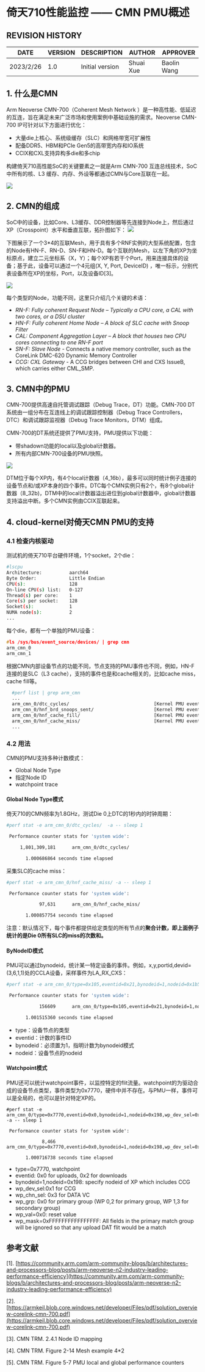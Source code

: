 # 倚天710性能监控 —— CMN PMU概述

## REVISION HISTORY

| DATE      | VERSION | DESCRIPTION     | AUTHOR    | APPROVER    |
| --------- | ------- | --------------- | --------- | ----------- |
| 2023/2/26 | 1.0     | Initial version | Shuai Xue | Baolin Wang |

## 1. 什么是CMN

Arm Neoverse CMN-700（Coherent Mesh Network ）是一种高性能、低延迟的互连，旨在满足未来广泛市场和使用案例中基础设施的需求。Neoverse CMN-700 IP可针对以下方面进行优化：

- 大量die上核心、系统级缓存（SLC）和网格带宽可扩展性
- 配备DDR5、HBM和PCIe Gen5的高带宽内存和IO系统
- CCIX和CXL支持异构多die和多chip

构建倚天710高性能SoC的关键要素之一就是Arm CMN-700 互连总线技术，SoC中所有的核、L3 缓存、内存、外设等都通过CMN与Core互联在一起。

![](../../assets/arm_N2_design.png)

## 2. CMN的组成

SoC中的设备，比如Core、L3缓存、DDR控制器等先连接到Node上，然后通过XP（Crosspoint）水平和垂直互联，拓扑图如下：
![](../../assets/cmn_topo.png)

下图展示了一个3*4的互联Mesh，用于具有多个RNF实例的大型系统配置，包含的Node有HN-F、RN-D、SN-F和HN-D。每个互联的Mesh，以左下角的XP为坐标原点，建立二元坐标系（X，Y）；每个XP有若干个Port，用来连接具体的设备；基于此，设备可以通过一个4元组(X, Y, Port, DeviceID) ，唯一标示，分别代表设备所在XP的坐标，Port，以及设备ID[3]。

![](../../assets/cmn_mesh.png)

每个类型的Node，功能不同，这里只介绍几个关键的术语：

- _RN-F: Fully coherent Request Node – Typically a CPU core, a CAL with two cores, or a DSU cluster_
- _HN-F: Fully coherent Home Node – A block of SLC cache with Snoop Filter_
- _CAL: Component Aggregation Layer – A block that houses two CPU cores connecting to one RN-F port_
- _SN-F: Slave Node_ - Connects a native memory controller, such as the CoreLink DMC-620 Dynamic Memory Controller
- _CCG: CXL Gateway_ - A CCG bridges between CHI and CXS IssueB, which carries either CML_SMP.

## 3. CMN中的PMU

CMN-700提供高速自托管调试跟踪（Debug Trace，DT）功能。CMN-700 DT系统由一组分布在互连线上的调试跟踪控制器（Debug Trace Controllers，DTC）和调试跟踪监视器（Debug Trace Monitors，DTM）组成。


CMN-700的DT系统还提供了PMU支持，PMU提供以下功能：

- 带shadown功能的local以及global计数器。
- 所有内部CMN-700设备的PMU快照。

![](../../assets/cmn_dt.png)

DTM位于每个XP内，有4个local计数器（4_16b），最多可以同时统计例子连接的设备节点和/或XP本身的四个事件。DTC每个CMN实例只有2个，有8个global计数器（8_32b)，DTM中的local计数器溢出进位到global计数器中，global计数器支持溢出中断。多个CMN实例由CCIX互联起来。

## 4. cloud-kernel对倚天CMN PMU的支持

### 4.1 检查内核驱动

测试机的倚天710平台硬件环境，1个socket，2个die：

```bash
#lscpu
Architecture:          aarch64
Byte Order:            Little Endian
CPU(s):                128
On-line CPU(s) list:   0-127
Thread(s) per core:    1
Core(s) per socket:    128
Socket(s):             1
NUMA node(s):          2
...
```


每个die，都有一个单独的PMU设备：

```c
#ls /sys/bus/event_source/devices/ | grep cmn
arm_cmn_0
arm_cmn_1
```


根据CMN内部设备节点的功能不同，节点支持的PMU事件也不同，例如，HN-F连接的是SLC（L3 cache），支持的事件也是和cache相关的，比如cache miss， cache fill等。

```bash
  #perf list | grep arm_cmn
  ...
  arm_cmn_0/dtc_cycles/                               [Kernel PMU event]
  arm_cmn_0/hnf_brd_snoops_sent/                      [Kernel PMU event]
  arm_cmn_0/hnf_cache_fill/                           [Kernel PMU event]
  arm_cmn_0/hnf_cache_miss/                           [Kernel PMU event]
  ...
```

### 4.2 用法

CMN的PMU支持多种计数模式：

- Global Node Type
- 指定Node ID
- watchpoint trace

#### Global Node Type模式

倚天710的CMN频率为1.8GHz，测试Die 0上DTC的1秒内的时钟周期：

```bash
#perf stat -e arm_cmn_0/dtc_cycles/  -a -- sleep 1

 Performance counter stats for 'system wide':

     1,801,309,181      arm_cmn_0/dtc_cycles/

       1.000686864 seconds time elapsed
```


采集SLC的cache miss：

```bash
#perf stat -e arm_cmn_0/hnf_cache_miss/ -a -- sleep 1

 Performance counter stats for 'system wide':

            97,631      arm_cmn_0/hnf_cache_miss/

       1.000857754 seconds time elapsed
```

注意：默认情况下，每个事件都提供给定类型的所有节点的**聚合计数，即上面例子统计的是Die 0所有SLC的miss的次数和。**


#### ByNodeID模式

PMU可以通过bynodeid，统计某一特定设备的事件。例如，x,y,portid,devid=(3,6,1,1)处的CCLA设备，采样事件为LA_RX_CXS：

```bash
#perf stat -e arm_cmn_0/type=0x105,eventid=0x21,bynodeid=1,nodeid=0x1b5/ -a sleep 1

 Performance counter stats for 'system wide':

            156609      arm_cmn_0/type=0x105,eventid=0x21,bynodeid=1,nodeid=0x1b5/

       1.001515360 seconds time elapsed
```

- type：设备节点的类型
- eventid：计数的事件ID
- bynodeid：必须置为1，指明计数为bynodeid模式
- nodeid：设备节点的nodeid

#### Watchpoint模式

PMU还可以统计watchpoint事件，以监控特定的flit流量。watchpoint的为驱动合成的设备节点类型，事件类型为0x7770，硬件中并不存在。与PMU一样，事件可以是全局的，也可以是针对特定XP的。

```
#perf stat -e arm_cmn_0/type=0x7770,eventid=0x0,bynodeid=1,nodeid=0x198,wp_dev_sel=0x1,wp_chn_sel=0x3,wp_grp=0x0,wp_val=0x0,wp_mask=0xFFFFFFFFFFFFFFFF/ -a -- sleep 1

 Performance counter stats for 'system wide':

             8,466      arm_cmn_0/type=0x7770,eventid=0x0,bynodeid=1,nodeid=0x198,wp_dev_sel=0x1,wp_chn_sel=0x3,wp_grp=0x0,wp_val=0x0,wp_mask=0xFFFFFFFFFFFFFFFF/              

       1.000716738 seconds time elapsed
```

- type=0x7770, watchpoint
- eventid: 0x0 for uploads, 0x2 for downloads
- bynodeid=1,nodeid=0x198: specify nodeid of XP which includes CCG
- wp_dev_sel:0x1 for CCG
- wp_chn_sel: 0x3 for DATA VC
- wp_grp: 0x0 for primary group (WP 0,2 for primary group, WP 1,3 for secondary group)
- wp_val=0x0: reset value
- wp_mask=0xFFFFFFFFFFFFFFFF: All fields in the primary match group will be ignored so that any upload DAT flit would be a match


## 参考文献

[1]. [https://community.arm.com/arm-community-blogs/b/architectures-and-processors-blog/posts/arm-neoverse-n2-industry-leading-performance-efficiency](https://community.arm.com/arm-community-blogs/b/architectures-and-processors-blog/posts/arm-neoverse-n2-industry-leading-performance-efficiency)

[2]. [https://armkeil.blob.core.windows.net/developer/Files/pdf/solution_overview-corelink-cmn-700.pdf](https://armkeil.blob.core.windows.net/developer/Files/pdf/solution_overview-corelink-cmn-700.pdf)

[3]. CMN TRM. 2.4.1 Node ID mapping

[4]. CMN TRM. Figure 2-14 Mesh example 4*2

[5]. CMN TRM. Figure 5-7 PMU local and global performance counters

